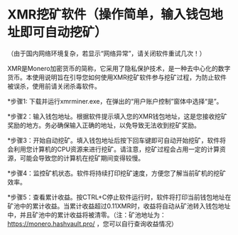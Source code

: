 XMR挖矿软件（操作简单，输入钱包地址即可自动挖矿）
==========================================================
（由于国内网络环境复杂，若显示“网络异常”，请关闭软件重试几次！）

XMR是Monero加密货币的简称，它采用了隐私保护技术，是一种去中心化的数字货币。本使用说明旨在引导您如何使用XMR挖矿软件参与挖矿过程，为防止软件被误杀，使用前请关闭杀毒软件。

*步骤1: 下载并运行xmrminer.exe，在弹出的“用户账户控制”窗体中选择“是”。

*步骤2：输入钱包地址。根据软件提示填入您的XMR钱包地址，这是您接收挖矿奖励的地方。务必确保输入正确的地址，以免导致无法收到挖矿奖励。

*步骤3：开始自动挖矿。填入钱包地址后按下回车键即可自动开始挖矿，软件将会利用您计算机的CPU资源来进行挖矿。请注意，挖矿过程会占用一定的计算资源，可能会导致您的计算机在挖矿期间变得较慢。

*步骤4：监控矿机状态。软件将持续打印挖矿速度，方便您了解当前矿机的挖矿效率。

*步骤5：查看累计收益。按CTRL+C停止软件运行时，软件将打印当前钱包地址在矿池中的累计收益。当累计收益超过0.11XMR时，收益将自动从矿池转入钱包地址中，并且矿池中的累计收益将被清零。（注：矿池地址为：https://monero.hashvault.pro/ ，您可以自行查询收益情况）

